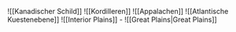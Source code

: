 ![[Kanadischer Schild]]
![[Kordilleren]]
![[Appalachen]]
![[Atlantische Kuestenebene]]
![[Interior Plains]]
	- ![[Great Plains|Great Plains]]